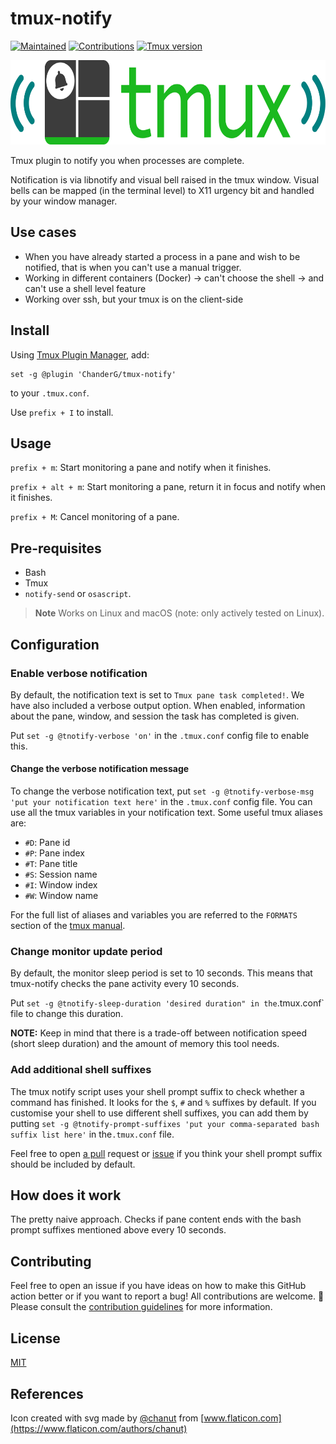 # tmux-notify

[![Maintained](https://img.shields.io/badge/Maintained%3F-yes-green)](https://github.com/ChanderG/tmux-notify/pulse)
[![Contributions](https://img.shields.io/badge/contributions-welcome-orange.svg)](contributing.md)
[![Tmux version](https://img.shields.io/badge/tmux-%3D%3E1.9-blue)](https://github.com/tmux/tmux/wiki)

<a href="https://github.com/ChanderG/tmux-notify"><img src="resources/tmux-notify-logo.svg" alt="tmux notify logo" width="567" height="135"/></a>

Tmux plugin to notify you when processes are complete.

Notification is via libnotify and visual bell raised in the tmux window. Visual bells can be mapped (in the terminal level) to X11 urgency bit and handled by your window manager.

## Use cases

- When you have already started a process in a pane and wish to be notified, that is when you can't use a manual trigger.
- Working in different containers (Docker) -> can't choose the shell -> and can't use a shell level feature
- Working over ssh, but your tmux is on the client-side

## Install

Using [Tmux Plugin Manager](https://github.com/tmux-plugins/tpm), add:

    set -g @plugin 'ChanderG/tmux-notify'

to your `.tmux.conf`.

Use `prefix + I` to install.

## Usage

`prefix + m`: Start monitoring a pane and notify when it finishes.

`prefix + alt + m`: Start monitoring a pane, return it in focus and notify when it finishes.

`prefix + M`: Cancel monitoring of a pane.

## Pre-requisites

- Bash
- Tmux
- `notify-send` or `osascript`.

> **Note**
> Works on Linux and macOS (note: only actively tested on Linux).

## Configuration

### Enable verbose notification

By default, the notification text is set to `Tmux pane task completed!`. We have also included a verbose output option. When enabled, information about the pane, window, and session the task has completed is given.

Put `set -g @tnotify-verbose 'on'` in the `.tmux.conf` config file to enable this.

#### Change the verbose notification message

To change the verbose notification text, put `set -g @tnotify-verbose-msg 'put your notification text here'` in the `.tmux.conf` config file. You can use all the tmux variables in your notification text. Some useful tmux aliases are:

- `#D`: Pane id
- `#P`: Pane index
- `#T`: Pane title
- `#S`: Session name
- `#I`: Window index
- `#W`: Window name

For the full list of aliases and variables you are referred to the `FORMATS` section of the [tmux manual](http://man7.org/linux/man-pages/man1/tmux.1.html).

### Change monitor update period

By default, the monitor sleep period is set to 10 seconds. This means that tmux-notify checks the pane activity every 10 seconds.

Put `set -g @tnotify-sleep-duration 'desired duration" in the`.tmux.conf\` file to change this duration.

**NOTE:** Keep in mind that there is a trade-off between notification speed (short sleep duration) and the amount of memory this tool needs.

### Add additional shell suffixes

The tmux notify script uses your shell prompt suffix to check whether a command has finished. It looks for the `$`, `#` and `%` suffixes by default. If you customise your shell to use different shell suffixes, you can add them by putting `set -g @tnotify-prompt-suffixes 'put your comma-separated bash suffix list here'` in the`.tmux.conf` file.

Feel free to open [a pull](https://github.com/ChanderG/tmux-notify/pulls) request or [issue](https://github.com/ChanderG/tmux-notify/issues) if you think your shell prompt suffix should be included by default.

## How does it work

The pretty naive approach. Checks if pane content ends with the bash prompt suffixes mentioned above every 10 seconds.

## Contributing

Feel free to open an issue if you have ideas on how to make this GitHub action better or if you want to report a bug! All contributions are welcome. :rocket: Please consult the [contribution guidelines](CONTRIBUTING.md) for more information.

## License

[MIT](LICENSE)

## References

Icon created with svg made by [@chanut](https://www.flaticon.com/authors/chanut) from [www.flaticon.com](https://www.flaticon.com/authors/chanut)

